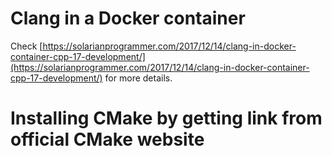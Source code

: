 # Clang in a Docker container

Check [https://solarianprogrammer.com/2017/12/14/clang-in-docker-container-cpp-17-development/](https://solarianprogrammer.com/2017/12/14/clang-in-docker-container-cpp-17-development/) for more details.

# Installing CMake by getting link from official CMake website


